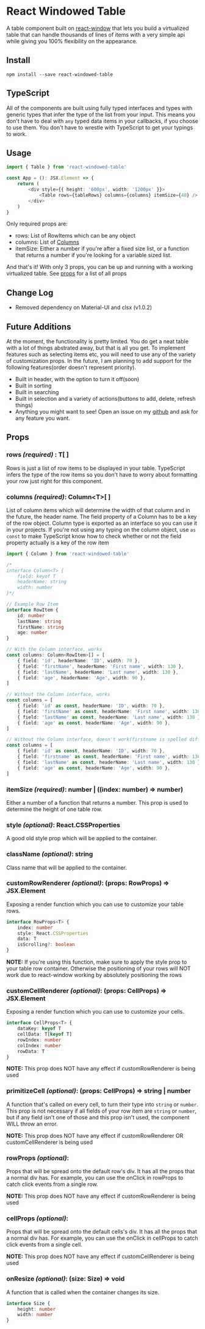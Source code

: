 # React Windowed Table

A table component built on [react-window](https://github.com/bvaughn/react-window) that lets you build a virtualized table that can handle thousands of lines of items with a very simple api while giving you 100% flexibility on the appearance.

## Install

`npm install --save react-windowed-table`

## TypeScript

All of the components are built using fully typed interfaces and types with generic types that infer the type of the list from your input. This means you don't have to deal with `any` typed data items in your callbacks, if you choose to use them. You don't have to wrestle with TypeScript to get your typings to work.

## Usage

```typescript
import { Table } from 'react-windowed-table'

const App = (): JSX.Element => {
    return (
        <div style={{ height: '600px', width: '1200px' }}>
            <Table rows={tableRows} columns={columns} itemSize={40} />
        </div>
    )
}
```

Only required props are:

-   rows: List of RowItems which can be any object
-   columns: List of [Columns](#props)
-   itemSize: Either a number if you're after a fixed size list, or a function that returns a number if you're looking for a variable sized list.

And that's it! With only 3 props, you can be up and running with a working virtualized table. See [props](#props) for a list of all props

## Change Log

-   Removed dependency on Material-UI and clsx (v1.0.2)

## Future Additions

At the moment, the functionality is pretty limited. You do get a neat table with a lot of things abstrated away, but that is all you get. To implement features such as selecting items etc, you will need to use any of the variety of customization props. In the future, I am planning to add support for the following features(order doesn't represent priority).

-   Built in header, with the option to turn it off(soon)
-   Built in sorting
-   Built in searching
-   Built in selection and a variety of actions(buttons to add, delete, refresh things)
-   Anything you might want to see! Open an issue on my [github](https://github.com/onuralpbicer/react-windowed-table/issues) and ask for any feature you want.

## Props

### rows _(required)_ : T[ ]

Rows is just a list of row items to be displayed in your table. TypeScript infers the type of the row items so you don't have to worry about formatting your row just right for this component.

### columns _(required)_: Column\<T>[ ]

List of column items which will determine the width of that column and in the future, the header name. The field property of a Column has to be a key of the row object. Column type is exported as an interface so you can use it in your projects. If you're not using any typing on the column object, use `as const` to make TypeScript know how to check whether or not the field property actually is a key of the row item

```typescript
import { Column } from 'react-windowed-table'

/*
interface Column<T> {
    field: keyof T
    headerName: string
    width: number
}*/

// Example Row Item
interface RowItem {
    id: number
    lastName: string
    firstName: string
    age: number
}

// With the Column interface, works
const columns: Column<RowItem>[] = [
    { field: 'id', headerName: 'ID', width: 70 },
    { field: 'firstName', headerName: 'First name', width: 130 },
    { field: 'lastName', headerName: 'Last name', width: 130 },
    { field: 'age', headerName: 'Age', width: 90 },
]

// Without the Column interface, works
const columns = [
    { field: 'id' as const, headerName: 'ID', width: 70 },
    { field: 'firstName' as const, headerName: 'First name', width: 130 },
    { field: 'lastName' as const, headerName: 'Last name', width: 130 },
    { field: 'age' as const, headerName: 'Age', width: 90 },
]

// Without the Column interface, doesn't work(firstname is spelled differently)
const columns = [
    { field: 'id' as const, headerName: 'ID', width: 70 },
    { field: 'firstname' as const, headerName: 'First name', width: 130 },
    { field: 'lastName' as const, headerName: 'Last name', width: 130 },
    { field: 'age' as const, headerName: 'Age', width: 90 },
]
```

### itemSize _(required)_: number | ((index: number) => number)

Either a number of a function that returns a number. This prop is used to determine the height of one table row.

### style _(optional)_: React.CSSProperties

A good old style prop which will be applied to the container.

### className _(optional)_: string

Class name that will be applied to the container.

### customRowRenderer _(optional)_: (props: RowProps<T>) => JSX.Element

Exposing a render function which you can use to customize your table rows.

```typescript
interface RowProps<T> {
    index: number
    style: React.CSSProperties
    data: T
    isScrolling?: boolean
}
```

**NOTE:** If you're using this function, make sure to apply the style prop to your table row container. Otherwise the positioning of your rows will NOT work due to react-window working by absolutely positioning the rows

### customCellRenderer _(optional)_: (props: CellProps<T>) => JSX.Element

Exposing a render function which you can use to customize your cells.

```typescript
interface CellProps<T> {
    dataKey: keyof T
    cellData: T[keyof T]
    rowIndex: number
    colIndex: number
    rowData: T
}
```

**NOTE:** This prop does NOT have any effect if customRowRenderer is being used

### primitizeCell _(optional)_: (props: CellProps<T>) => string | number

A function that's called on every cell, to turn their type into `string` or `number`. This prop is not necessary if all fields of your row item are `string` or `number`, but if any field isn't one of those and this prop isn't used, the component WILL throw an error.

**NOTE:** This prop does NOT have any effect if customRowRenderer OR customCellRenderer is being used

### rowProps _(optional)_:

Props that will be spread onto the default row's div. It has all the props that a normal div has. For example, you can use the onClick in rowProps to catch click events from a single row.

**NOTE:** This prop does NOT have any effect if customRowRenderer is being used

### cellProps _(optional)_:

Props that will be spread onto the default cells's div. It has all the props that a normal div has. For example, you can use the onClick in cellProps to catch click events from a single cell.

**NOTE:** This prop does NOT have any effect if customCellRenderer is being used

### onResize _(optional)_: (size: Size) => void

A function that is called when the container changes its size.

```typescript
interface Size {
    height: number
    width: number
}
```
